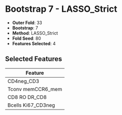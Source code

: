 # Bootstrap 7 - LASSO_Strict

- **Outer Fold**: 33
- **Bootstrap**: 7
- **Method**: LASSO_Strict
- **Fold Seed**: 80
- **Features Selected**: 4

## Selected Features

| Feature |
|---------|
| CD4neg_CD3 |
| Tconv memCCR6_mem |
| CD8 RO DR_CD8 |
| Bcells Ki67_CD3neg |
